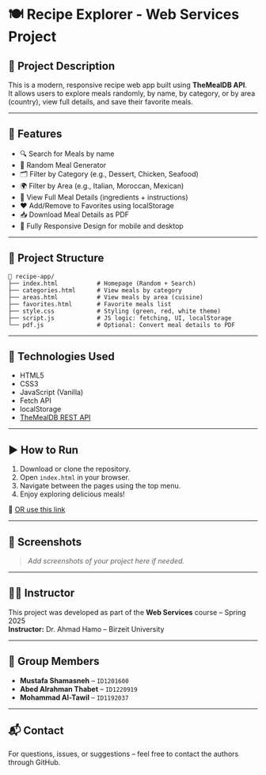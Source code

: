 
# 🍽️  Recipe Explorer - Web Services Project

## 📌 Project Description

This is a modern, responsive recipe web app built using **TheMealDB API**.  
It allows users to explore meals randomly, by name, by category, or by area (country), view full details, and save their favorite meals.

---

## 🚀 Features

- 🔍 Search for Meals by name  
- 🎲 Random Meal Generator  
- 🗂️ Filter by Category (e.g., Dessert, Chicken, Seafood)  
- 🌍 Filter by Area (e.g., Italian, Moroccan, Mexican)  
- 🧾 View Full Meal Details (ingredients + instructions)  
- ❤️ Add/Remove to Favorites using localStorage  
- 📥 Download Meal Details as PDF  
- 📱 Fully Responsive Design for mobile and desktop  

---

## 🧱 Project Structure

```
📁 recipe-app/
├── index.html           # Homepage (Random + Search)
├── categories.html      # View meals by category
├── areas.html           # View meals by area (cuisine)
├── favorites.html       # Favorite meals list
├── style.css            # Styling (green, red, white theme)
├── script.js            # JS logic: fetching, UI, localStorage
└── pdf.js               # Optional: Convert meal details to PDF
```

---

## 🧰 Technologies Used

- HTML5  
- CSS3  
- JavaScript (Vanilla)  
- Fetch API  
- localStorage  
- [TheMealDB REST API](https://www.themealdb.com/api.php)  

---

## ▶️ How to Run

1. Download or clone the repository.
2. Open `index.html` in your browser.
3. Navigate between the pages using the top menu.
4. Enjoy exploring delicious meals!

  🔗 [OR use this link](https://github.com/shamasnehM/WebService_Assignment-1.git)

---

## 📸 Screenshots

> *Add screenshots of your project here if needed.*

---

## 👨‍🏫 Instructor

This project was developed as part of the **Web Services** course – Spring 2025  
**Instructor:** Dr. Ahmad Hamo – Birzeit University

---

## 👥 Group Members

- **Mustafa Shamasneh** – `ID1201600`  
- **Abed Alrahman Thabet** – `ID1220919`  
- **Mohammad Al-Tawil** – `ID1192037`  


---

## 📬 Contact

For questions, issues, or suggestions – feel free to contact the authors through GitHub.

